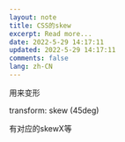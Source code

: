 ```yaml
---
layout: note
title: CSS的skew
excerpt: Read more...
date: 2022-5-29 14:17:11
updated: 2022-5-29 14:17:11
comments: false
lang: zh-CN
---
```


用来变形

transform: skew (45deg)

有对应的skewX等
  